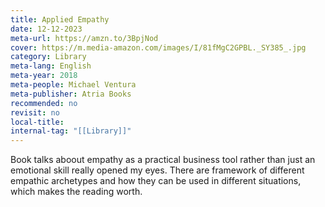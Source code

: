 ```yaml
---
title: Applied Empathy
date: 12-12-2023
meta-url: https://amzn.to/3BpjNod
cover: https://m.media-amazon.com/images/I/81fMgC2GPBL._SY385_.jpg
category: Library
meta-lang: English
meta-year: 2018
meta-people: Michael Ventura
meta-publisher: Atria Books
recommended: no
revisit: no
local-title: 
internal-tag: "[[Library]]"
---
```

Book talks aboout empathy as a practical business tool rather than just an emotional skill really opened my eyes. There are framework of different empathic archetypes and how they can be used in different situations, which makes the reading worth.